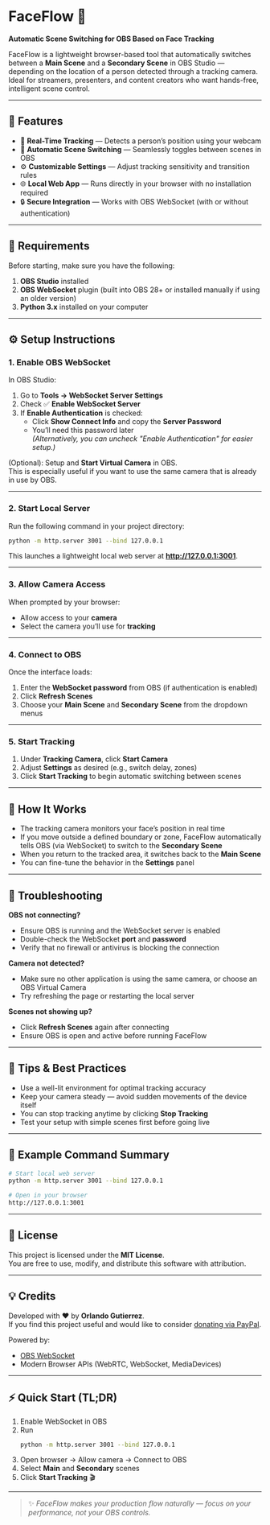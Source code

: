 # FaceFlow 🎥  
**Automatic Scene Switching for OBS Based on Face Tracking**

FaceFlow is a lightweight browser-based tool that automatically switches between a **Main Scene** and a **Secondary Scene** in OBS Studio — depending on the location of a person detected through a tracking camera.  
Ideal for streamers, presenters, and content creators who want hands-free, intelligent scene control.

---

## 🚀 Features
- 🎯 **Real-Time Tracking** — Detects a person’s position using your webcam  
- 🔄 **Automatic Scene Switching** — Seamlessly toggles between scenes in OBS  
- ⚙️ **Customizable Settings** — Adjust tracking sensitivity and transition rules  
- 🌐 **Local Web App** — Runs directly in your browser with no installation required  
- 🔒 **Secure Integration** — Works with OBS WebSocket (with or without authentication)  

---

## 🧰 Requirements

Before starting, make sure you have the following:

1. **OBS Studio** installed  
2. **OBS WebSocket** plugin (built into OBS 28+ or installed manually if using an older version)  
3. **Python 3.x** installed on your computer  

---

## ⚙️ Setup Instructions

### 1. Enable OBS WebSocket
In OBS Studio:
1. Go to **Tools → WebSocket Server Settings**  
2. Check ✅ **Enable WebSocket Server**  
3. If **Enable Authentication** is checked:
   - Click **Show Connect Info** and copy the **Server Password**
   - You’ll need this password later  
   *(Alternatively, you can uncheck "Enable Authentication" for easier setup.)*

(Optional): Setup and **Start Virtual Camera** in OBS.  
This is especially useful if you want to use the same camera that is already in use by OBS.

---

### 2. Start Local Server
Run the following command in your project directory:

```bash
python -m http.server 3001 --bind 127.0.0.1
```

This launches a lightweight local web server at **http://127.0.0.1:3001**.

---

### 3. Allow Camera Access
When prompted by your browser:
- Allow access to your **camera**
- Select the camera you’ll use for **tracking**

---

### 4. Connect to OBS
Once the interface loads:

1. Enter the **WebSocket password** from OBS (if authentication is enabled)  
2. Click **Refresh Scenes**  
3. Choose your **Main Scene** and **Secondary Scene** from the dropdown menus  

---

### 5. Start Tracking
1. Under **Tracking Camera**, click **Start Camera**  
2. Adjust **Settings** as desired (e.g., switch delay, zones)  
3. Click **Start Tracking** to begin automatic switching between scenes  

---

## 🧠 How It Works
- The tracking camera monitors your face’s position in real time  
- If you move outside a defined boundary or zone, FaceFlow automatically tells OBS (via WebSocket) to switch to the **Secondary Scene**  
- When you return to the tracked area, it switches back to the **Main Scene**  
- You can fine-tune the behavior in the **Settings** panel  

---

## 🧩 Troubleshooting

**OBS not connecting?**
- Ensure OBS is running and the WebSocket server is enabled  
- Double-check the WebSocket **port** and **password**  
- Verify that no firewall or antivirus is blocking the connection  

**Camera not detected?**
- Make sure no other application is using the same camera, or choose an OBS Virtual Camera  
- Try refreshing the page or restarting the local server  

**Scenes not showing up?**
- Click **Refresh Scenes** again after connecting  
- Ensure OBS is open and active before running FaceFlow  

---

## 🧪 Tips & Best Practices
- Use a well-lit environment for optimal tracking accuracy  
- Keep your camera steady — avoid sudden movements of the device itself  
- You can stop tracking anytime by clicking **Stop Tracking**  
- Test your setup with simple scenes first before going live  

---

## 🧾 Example Command Summary
```bash
# Start local web server
python -m http.server 3001 --bind 127.0.0.1

# Open in your browser
http://127.0.0.1:3001
```

---

## 📄 License
This project is licensed under the **MIT License**.  
You are free to use, modify, and distribute this software with attribution.

---

## 💡 Credits
Developed with ❤️ by **Orlando Gutierrez**.  
If you find this project useful and would like to consider [donating via PayPal](https://paypal.me/oogutierrezpaypal).  

Powered by:
- [OBS WebSocket](https://github.com/obsproject/obs-websocket)  
- Modern Browser APIs (WebRTC, WebSocket, MediaDevices)

---

## ⚡ Quick Start (TL;DR)
1. Enable WebSocket in OBS  
2. Run  
   ```bash
   python -m http.server 3001 --bind 127.0.0.1
   ```  
3. Open browser → Allow camera → Connect to OBS  
4. Select **Main** and **Secondary** scenes  
5. Click **Start Tracking** 🎬

---

> ✨ *FaceFlow makes your production flow naturally — focus on your performance, not your OBS controls.*
